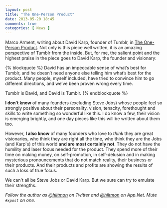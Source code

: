 ```yaml
---
layout: post
title: "The One-Person Product"
date: 2013-05-20 18:45
comments: true
categories: [ News ]
---
```


Marco Arment, writing about David Karp, founder of Tumblr, in [The One-Person Product](http://www.marco.org/2013/05/20/one-person-product). Not only is this piece well written, it is an amazing perspective of Tumblr from the inside. But, for me, the salient point and the highest praise in the piece goes to David Karp, the founder and visionary:

{% blockquote %}
David has an impeccable sense of what’s best for Tumblr, and he doesn’t need anyone else telling him what’s best for the product. Many people, myself included, have tried to convince him to go different directions, and we’ve been proven wrong every time.

Tumblr is David, and David is Tumblr.
{% endblockquote %}

**I don't know** of many founders (excluding Steve Jobs) whose people feel so strongly positive about their personality, vision, tenacity, forethought and skills to write something so wonderful like this. I do know a few, their vision is emerging brightly, and one day pieces like this will be written about them too.

However, **I also know** of many founders who love to *think* they are great visionaries, who think they are right all the time, who think they are the Jobs (and Karp's) of this world **and are most certainly not**. They do not have the humility and laser focus needed for the product. They spend more of their time on making money, on self-promotion, in self-delusion and in making mysterious pronouncements that do not match reality, their business or their products. And their products and profits are showing the results of such a loss of true focus.

We can't all be Steve Jobs or David Karp. But we sure can try to emulate their strengths.

*Follow the author as [@hiltmon](http://https://twitter.com/hiltmon) on Twitter and [@hiltmon](http://alpha.app.net/hiltmon) on App.Net. Mute `#xpost` on one.*
